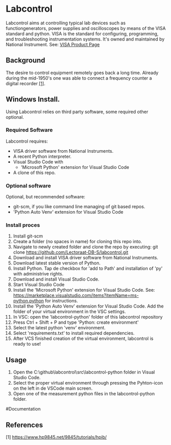 # Labcontrol 
Labcontrol aims at controlling typical lab devices such as functiongenerators, power supplies and oscilloscopes by means of the VISA standard and python.
VISA is the standard for configuring, programming, and troubleshooting instrumentation systems. It's owned and maintained by National Instrument. 
See: [VISA Product Page](https://www.ni.com/nl-nl/shop/product/ni-visa.html)  

## Background
The desire to control equipment remotely goes back a long time. Already during the mid-1950's one was able to connect a frequency counter a digital recorder [[1]](#1).

## Windows Install.
Using Labcontrol relies on third party software, some required other optional.
### Required Software
Labcontrol requires:
- VISA driver software from National Instruments.
- A recent Python interpreter.
- Visual Studio Code with
  - 'Microsoft Python' extension for Visual Studio Code
- A clone of this repo.
### Optional software
Optional, but recommended software:
-  git-scm, if you like command line managing of git based repos.
-  'Python Auto Venv' extension for Visual Studio Code

### Install proces
1. Install git-scm 
2. Create a folder (no spaces in name) for cloning this repo into.
3. Navigate to newly created folder and clone the repo by executing: git clone https://github.com/Lectoraat-DB-S/labcontrol.git
4. Download and install VISA driver software from National Instruments.
5. Download latest stable version of Python. 
6. Install Python. Tap de checkbox for 'add to Path' and installation of 'py' with administrive rights.
7. Download and install Visual Studio Code.
8. Start Visual Studio Code
9. Install the 'Microsoft Python' extension for Visual Studio Code. See: https://marketplace.visualstudio.com/items?itemName=ms-python.python for instructions.
10. Install the 'Python Auto Venv' extension for Visual Studio Code. Add the folder of your virtual environment in the VSC settings.
11. In VSC: open the 'labcontrol-python' folder of this labcontrol repository
12. Press Ctrl + Shift + P and type 'Python: create environment'
13. Select the latest python 'venv' environment.
14. Select 'requirements.txt' to install required dependencies.
15. After VCS finished creation of the virtual environment, labcontrol is ready to use!
## Usage
1. Open the C:\github\labcontrol\src\labcontrol-python folder in Visual Studio Code.
2. Select the proper virtual environment through pressing the Pyhton-icon on the left in de VSCode main screen.
3. Open one of the measurement python files in the labcontrol-python folder.  

#Documentation

## References
<a id="1">[1]</a> 
https://www.hp9845.net/9845/tutorials/hpib/
